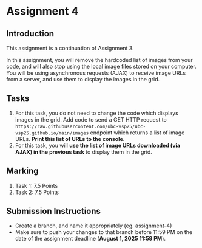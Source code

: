 # Assignment 4

## Introduction

This assignment is a continuation of Assignment 3.

In this assignment, you will remove the hardcoded list of images from your code, and will also stop using the local image files stored on your computer. You will be using asynchronous requests (AJAX) to receive image URLs from a server, and use them to display the images in the grid.


## Tasks

1. For this task, you do not need to change the code which displays images in the grid. Add code to send a GET HTTP request to `https://raw.githubusercontent.com/ubc-vsp25/ubc-vsp25.github.io/main/images` endpoint which returns a list of image URLs. **Print this list of URLs to the console.**
2. For this task, you will **use the list of image URLs downloaded (via AJAX) in the previous task** to display them in the grid.

## Marking
1. Task 1: 7.5 Points
2. Task 2: 7.5 Points

## Submission Instructions

- Create a branch, and name it appropriately (eg. assignment-4)
- Make sure to push your changes to that branch before 11:59 PM on the date of the assignment deadline (**August 1, 2025 11:59 PM**).
